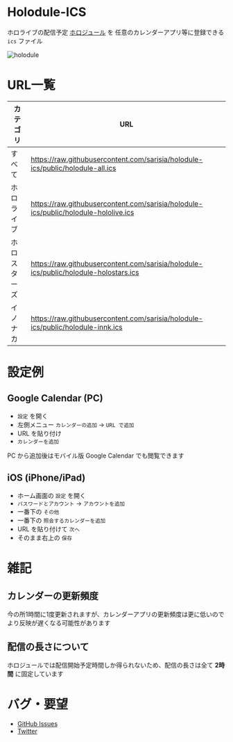 # Holodule-ICS

ホロライブの配信予定 [ホロジュール](https://schedule.hololive.tv/) を
任意のカレンダーアプリ等に登録できる `ics` ファイル

![holodule](https://user-images.githubusercontent.com/33576079/76172492-00a80e80-61da-11ea-9590-a6bcc4a4982d.png)

# URL一覧

| カテゴリ | URL |
| - | - |
| すべて | https://raw.githubusercontent.com/sarisia/holodule-ics/public/holodule-all.ics |
| ホロライブ | https://raw.githubusercontent.com/sarisia/holodule-ics/public/holodule-hololive.ics |
| ホロスターズ | https://raw.githubusercontent.com/sarisia/holodule-ics/public/holodule-holostars.ics |
| イノナカ | https://raw.githubusercontent.com/sarisia/holodule-ics/public/holodule-innk.ics |

# 設定例

## Google Calendar (PC)

* `設定` を開く
* 左側メニュー `カレンダーの追加` -> `URL で追加`
* URL を貼り付け
* `カレンダーを追加`

PC から追加後はモバイル版 Google Calendar でも閲覧できます

## iOS (iPhone/iPad)

* ホーム画面の `設定` を開く
* `パスワードとアカウント` -> `アカウントを追加`
* 一番下の `その他`
* 一番下の `照会するカレンダーを追加`
* URL を貼り付けて `次へ`
* そのまま右上の `保存`

# 雑記

## カレンダーの更新頻度

今の所1時間に1度更新されますが、カレンダーアプリの更新頻度は更に低いので
より反映が遅くなる可能性があります

## 配信の長さについて

ホロジュールでは配信開始予定時間しか得られないため、配信の長さは全て **2時間**
に固定しています

# バグ・要望

* [GitHub Issues](https://github.com/sarisia/holodule-ics/issues)
* [Twitter](https://twitter.com/A1ces)
